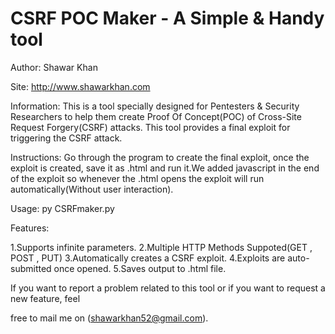 # CSRF POC Maker - A Simple &amp; Handy tool
Author: Shawar Khan

Site: http://www.shawarkhan.com

Information:
This is a tool specially designed for Pentesters  & Security Researchers to help them create Proof Of Concept(POC) of Cross-Site Request Forgery(CSRF) attacks. This tool provides a final exploit for triggering the CSRF attack.                     

Instructions:
Go through the program to create the final exploit, once the exploit is created, save it as .html and run it.We added javascript in the end of the exploit so whenever the .html opens the exploit will run automatically(Without user interaction).

Usage: py CSRFmaker.py

Features:

1.Supports infinite parameters.
2.Multiple HTTP Methods Suppoted(GET , POST , PUT)
3.Automatically creates a CSRF exploit.
4.Exploits are auto-submitted once opened.
5.Saves output to .html file.

If you want to report a problem related to this tool or if you want to request a new feature, feel 

free to mail me on (shawarkhan52@gmail.com).




